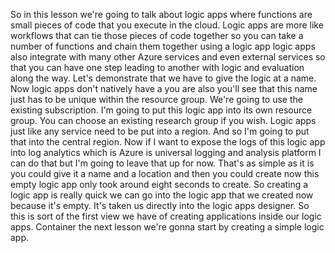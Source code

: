 So in this lesson we're going to talk about logic apps where functions are small pieces of code that
you execute in the cloud.
Logic apps are more like workflows that can tie those pieces of code together so you can take a number
of functions and chain them together using a logic app logic apps also integrate with many other Azure
services and even external services so that you can have one step leading to another with logic and
evaluation along the way.
Let's demonstrate that we have to give the logic at a name.
Now logic apps don't natively have a you are also you'll see that this name just has to be unique within
the resource group.
We're going to use the existing subscription.
I'm going to put this logic app into its own resource group.
You can choose an existing research group if you wish.
Logic apps just like any service need to be put into a region.
And so I'm going to put that into the central region.
Now if I want to expose the logs of this logic app into log analytics which is Azure is universal logging
and analysis platform I can do that but I'm going to leave that up for now.
That's as simple as it is you could give it a name and a location and then you could create now this
empty logic app only took around eight seconds to create.
So creating a logic app is really quick we can go into the logic app that we created now because it's
empty.
It's taken us directly into the logic apps designer.
So this is sort of the first view we have of creating applications inside our logic apps.
Container the next lesson we're gonna start by creating a simple logic app.
